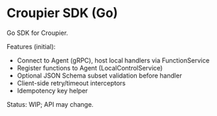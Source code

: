 # Croupier SDK (Go)

Go SDK for Croupier.

Features (initial):
- Connect to Agent (gRPC), host local handlers via FunctionService
- Register functions to Agent (LocalControlService)
- Optional JSON Schema subset validation before handler
- Client-side retry/timeout interceptors
- Idempotency key helper

Status: WIP; API may change.
